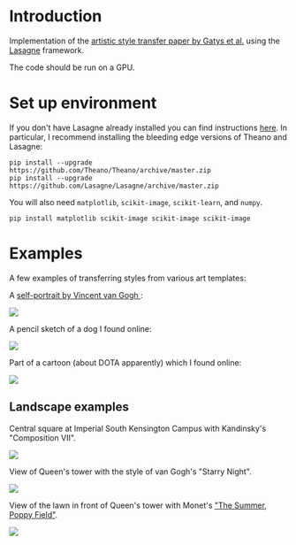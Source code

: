 # Introduction

Implementation of the [artistic style transfer paper by Gatys et al.](http://arxiv.org/abs/1508.06576) 
 using the [Lasagne](http://lasagne.readthedocs.org/en/latest/) framework. 

The code should be run on a GPU. 

# Set up environment

If you don't have Lasagne already installed you can find instructions [here](http://lasagne.readthedocs.org/en/latest/user/installation.html). 
In particular, I recommend installing the bleeding edge versions of Theano and Lasagne:

    pip install --upgrade https://github.com/Theano/Theano/archive/master.zip
    pip install --upgrade https://github.com/Lasagne/Lasagne/archive/master.zip
  
You will also need `matplotlib`, `scikit-image`, `scikit-learn`, and `numpy`. 

    pip install matplotlib scikit-image scikit-image scikit-image
  
# Examples

A few examples of transferring styles from various art templates:

A [self-portrait by Vincent van Gogh ](https://en.wikipedia.org/wiki/Portraits_of_Vincent_van_Gogh):

![](examples/example_gogh.png)

A pencil sketch of a dog I found online:

![](examples/example_dog.png)

Part of a cartoon (about DOTA apparently) which I found online:

![](examples/example_stone.png)

## Landscape examples

Central square at Imperial South Kensington Campus with Kandinsky's "Composition VII".

![](examples/imperial_kandinsky.png)

View of Queen's tower with the style of van Gogh's "Starry Night".

![](examples/queens_starrynight.png)

View of the lawn in front of Queen's tower with Monet's ["The Summer, Poppy Field"](http://www.wikiart.org/en/claude-monet/the-summer-poppy-field).

![](examples/students_monet.png)
